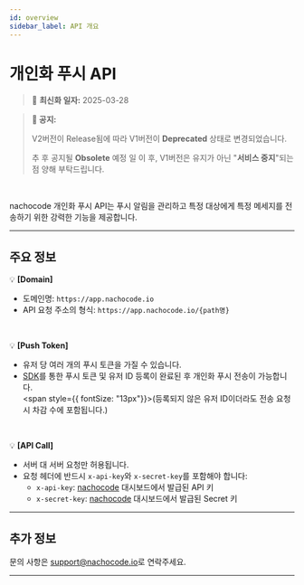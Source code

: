 ```yaml
---
id: overview
sidebar_label: API 개요
---
```


# 개인화 푸시 API

> 🔔 **최신화 일자:** 2025-03-28

<!-- 2024-11-27 최초 생성 -->
<!-- 2025-03-27 Deprecated 안내 설명 추가, 에러코드 API Endpoint 페이지로 이동, 설명 일부 수정 (SDK를 통한 사전 토큰 등록 안내) -->

> **📢 공지:**
>
> V2버전이 Release됨에 따라 V1버전이 **Deprecated** 상태로 변경되었습니다.
>
> 추 후 공지될 **Obsolete** 예정 일 이 후, V1버전은 유지가 아닌 "**서비스 중지**"되는 점 양해 부탁드립니다.

<br/>

nachocode 개인화 푸시 API는 푸시 알림을 관리하고 특정 대상에게 특정 메세지를 전송하기 위한 강력한 기능을 제공합니다.

---

## 주요 정보

💡 **[Domain]**

- 도메인명: `https://app.nachocode.io`
- API 요청 주소의 형식: `https://app.nachocode.io/{path명}`

<br/>

💡 **[Push Token]**

- 유저 당 여러 개의 푸시 토큰을 가질 수 있습니다.
- [SDK](../../sdk/namespaces/push#registerpushtokenuserid-string-promiseany)를 통한 푸시 토큰 및 유저 ID 등록이 완료된 후 개인화 푸시 전송이 가능합니다.<br/> <span style={{ fontSize: "13px"}}>(등록되지 않은 유저 ID이더라도 전송 요청 시 차감 수에 포함됩니다.)</span>

<br/>

💡 **[API Call]**

- 서버 대 서버 요청만 허용됩니다.
- 요청 헤더에 반드시 `x-api-key`와 `x-secret-key`를 포함해야 합니다:
  - `x-api-key`: [nachocode](https://nachocode.io) 대시보드에서 발급된 API 키
  - `x-secret-key`: [nachocode](https://nachocode.io) 대시보드에서 발급된 Secret 키

---

## 추가 정보

문의 사항은 [support@nachocode.io](mailto:support@nachocode.io)로 연락주세요.

---

